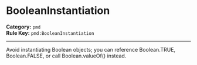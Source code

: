 
# BooleanInstantiation
**Category:** `pmd`<br/>
**Rule Key:** `pmd:BooleanInstantiation`<br/>


-----

Avoid instantiating Boolean objects; you can reference Boolean.TRUE, Boolean.FALSE, or call Boolean.valueOf() instead.

